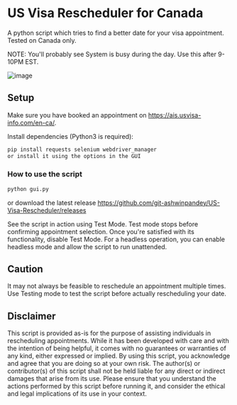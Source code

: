 # US Visa Rescheduler for Canada

A python script which tries to find a better date for your visa appointment. Tested on Canada only.

NOTE: You'll probably see System is busy during the day. Use this after 9-10PM EST.

![image](https://github.com/user-attachments/assets/551f7ca8-a2d3-4b57-aa4b-86da78327d49)


## Setup

Make sure you have booked an appointment on https://ais.usvisa-info.com/en-ca/.

Install dependencies (Python3 is required):
```sh
pip install requests selenium webdriver_manager
or install it using the options in the GUI
```

### How to use the script

```sh
python gui.py
```

or download the latest release https://github.com/git-ashwinpandey/US-Visa-Rescheduler/releases

See the script in action using Test Mode. Test mode stops before confirming appointment selection.
Once you're satisfied with its functionality, disable Test Mode. 
For a headless operation, you can enable headless mode and allow the script to run unattended.

## Caution

It may not always be feasible to reschedule an appointment multiple times. Use Testing mode to test the script before actually rescheduling your date.

## Disclaimer

This script is provided as-is for the purpose of assisting individuals in rescheduling appointments. While it has been developed with care and with the intention of being helpful, it comes with no guarantees or warranties of any kind, either expressed or implied. By using this script, you acknowledge and agree that you are doing so at your own risk. The author(s) or contributor(s) of this script shall not be held liable for any direct or indirect damages that arise from its use. Please ensure that you understand the actions performed by this script before running it, and consider the ethical and legal implications of its use in your context.
